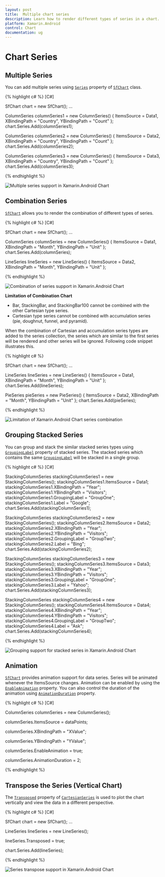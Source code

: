 ```yaml
---
layout: post
title:  Multiple chart series
description: Learn how to render different types of series in a chart.
platform: Xamarin.Android
control: Chart
documentation: ug
---
```


# Chart Series

## Multiple Series

You can add multiple series using [`Series`](https://help.syncfusion.com/cr/cref_files/xamarin-android/Syncfusion.SfChart.Android~Com.Syncfusion.Charts.ChartSeries.html) property of [`SfChart`](http://help.syncfusion.com/cr/cref_files/xamarin-android/Syncfusion.SfChart.Android~Com.Syncfusion.Charts.SfChart.html) class.

{% highlight c# %} 
[C#]

SfChart chart = new SfChart();
...

ColumnSeries columnSeries1 = new ColumnSeries()
{
	ItemsSource = Data1,
    XBindingPath = "Country",
    YBindingPath = "Count"
};
chart.Series.Add(columnSeries1);

ColumnSeries columnSeries2 = new ColumnSeries()
{
	ItemsSource = Data2,
	XBindingPath = "Country",
    YBindingPath = "Count"
};
chart.Series.Add(columnSeries2);

ColumnSeries columnSeries3 = new ColumnSeries()
{
	ItemsSource = Data3,
	XBindingPath = "Country",
    YBindingPath = "Count"
};
chart.Series.Add(columnSeries3);

{% endhighlight %}

![Multiple series support in Xamarin.Android Chart](chartseries_images/chartseries_img1.png)

## Combination Series

[`SfChart`](http://help.syncfusion.com/cr/cref_files/xamarin-android/Syncfusion.SfChart.Android~Com.Syncfusion.Charts.SfChart.html) allows you to render the combination of different types of series.

{% highlight c# %} 
[C#]

SfChart chart = new SfChart();
...

ColumnSeries columnSeries = new ColumnSeries()
{
	ItemsSource = Data1,
	XBindingPath = "Month",
    YBindingPath = "Unit"
};
chart.Series.Add(columnSeries);

LineSeries lineSeries = new LineSeries()
{
	ItemsSource = Data2,
	XBindingPath = "Month",
    YBindingPath = "Unit"
};

{% endhighlight %}

![Combination of series support in Xamarin.Android Chart](chartseries_images/chartseries_img2.png)

**Limitation of Combination Chart**

* Bar, StackingBar, and StackingBar100 cannot be combined with the other Cartesian type series.
* Cartesian type series cannot be combined with accumulation series (pie, doughnut, funnel, and pyramid).

When the combination of Cartesian and accumulation series types are added to the series collection, the series which are similar to the first series will be rendered and other series will be ignored. Following code snippet illustrates this.

{% highlight c# %} 

SfChart chart = new SfChart();
...

LineSeries lineSeries = new LineSeries()
{
	ItemsSource = Data1,
	XBindingPath = "Month",
    YBindingPath = "Unit"
};
chart.Series.Add(lineSeries);

PieSeries pieSeries = new PieSeries()
{
	ItemsSource = Data2,
	XBindingPath = "Month",
    YBindingPath = "Unit"
};
chart.Series.Add(pieSeries);

{% endhighlight %}

![Limitation of Xamarin.Android Chart series combination](chartseries_images/chartseries_img3.png)

## Grouping Stacked Series

You can group and stack the similar stacked series types using [`GroupingLabel`](http://help.syncfusion.com/cr/cref_files/xamarin-android/Syncfusion.SfChart.Android~Com.Syncfusion.Charts.StackingSeriesBase~GroupingLabel.html) property of stacked series. The stacked series which contains the same [`GroupingLabel`](http://help.syncfusion.com/cr/cref_files/xamarin-android/Syncfusion.SfChart.Android~Com.Syncfusion.Charts.StackingSeriesBase~GroupingLabel.html) will be stacked in a single group.

{% highlight c# %} 
[C#]

StackingColumnSeries stackingColumnSeries1 = new StackingColumnSeries();
stackingColumnSeries1.ItemsSource = Data1;
stackingColumnSeries1.XBindingPath = "Year";
stackingColumnSeries1.YBindingPath = "Visitors";
stackingColumnSeries1.GroupingLabel = "GroupOne";
stackingColumnSeries1.Label = "Google";
chart.Series.Add(stackingColumnSeries1);

StackingColumnSeries stackingColumnSeries2 = new StackingColumnSeries();
stackingColumnSeries2.ItemsSource = Data2;
stackingColumnSeries2.XBindingPath = "Year";
stackingColumnSeries2.YBindingPath = "Visitors";
stackingColumnSeries2.GroupingLabel = "GroupTwo";
stackingColumnSeries2.Label = "Bing";
chart.Series.Add(stackingColumnSeries2);

StackingColumnSeries stackingColumnSeries3 = new StackingColumnSeries();
stackingColumnSeries3.ItemsSource = Data3;
stackingColumnSeries3.XBindingPath = "Year";
stackingColumnSeries3.YBindingPath = "Visitors";
stackingColumnSeries3.GroupingLabel = "GroupOne";
stackingColumnSeries3.Label = "Yahoo";
chart.Series.Add(stackingColumnSeries3);

StackingColumnSeries stackingColumnSeries4 = new StackingColumnSeries();
stackingColumnSeries4.ItemsSource = Data4;
stackingColumnSeries4.XBindingPath = "Year";
stackingColumnSeries4.YBindingPath = "Visitors";
stackingColumnSeries4.GroupingLabel = "GroupTwo";
stackingColumnSeries4.Label = "Ask";
chart.Series.Add(stackingColumnSeries4);

{% endhighlight %}

![Grouping support for stacked series in Xamarin.Android Chart](chartseries_images/chartseries_img4.png)

## Animation

[`SfChart`](https://help.syncfusion.com/cr/cref_files/xamarin-android/Syncfusion.SfChart.Android~Com.Syncfusion.Charts.SfChart.html) provides animation support for data series. Series will be animated whenever the ItemsSource changes. Animation can be enabled by using the [`EnableAnimation`](https://help.syncfusion.com/cr/cref_files/xamarin-android/Syncfusion.SfChart.Android~Com.Syncfusion.Charts.ChartSeries~EnableAnimation.html) property. You can also control the duration of the animation using [`AnimationDuration`](http://help.syncfusion.com/cr/cref_files/xamarin-android/Syncfusion.SfChart.Android~Com.Syncfusion.Charts.ChartSeries~AnimationDuration.html) property. 

{% highlight c# %}
[C#]

ColumnSeries columnSeries = new ColumnSeries();

columnSeries.ItemsSource = dataPoints;

columnSeries.XBindingPath = "XValue";

columnSeries.YBindingPath = "YValue";

columnSeries.EnableAnimation = true;

columnSeries.AnimationDuration = 2;

{% endhighlight %}

## Transpose the Series (Vertical Chart)


The [`Transposed`](http://help.syncfusion.com/cr/cref_files/xamarin-android/Syncfusion.SfChart.Android~Com.Syncfusion.Charts.CartesianSeries~Transposed.html) property of [`CartesianSeries`](https://help.syncfusion.com/cr/cref_files/xamarin-android/Syncfusion.SfChart.Android~Com.Syncfusion.Charts.CartesianSeries~Transposed.html) is used to plot the chart vertically and view the data in a different perspective.

{% highlight c# %}
[C#]

SfChart chart = new SfChart();
...

LineSeries lineSeries = new LineSeries();

lineSeries.Transposed = true;

chart.Series.Add(lineSeries);

{% endhighlight %}

![Series transpose support in Xamarin.Android Chart](chartseries_images/chartseries_img5.png)